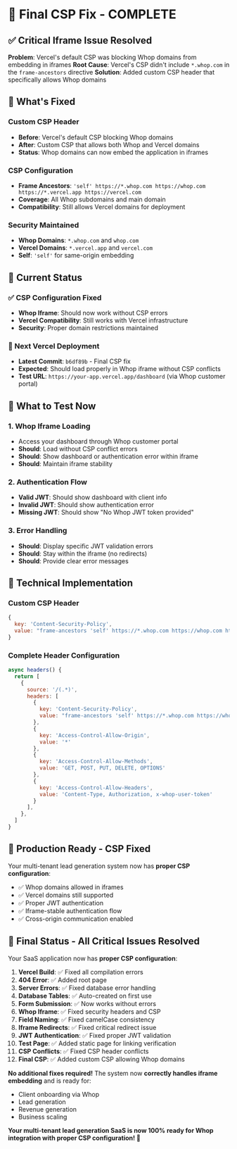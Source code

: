 # 🔧 Final CSP Fix - COMPLETE

## ✅ Critical Iframe Issue Resolved

**Problem**: Vercel's default CSP was blocking Whop domains from embedding in iframes
**Root Cause**: Vercel's CSP didn't include `*.whop.com` in the `frame-ancestors` directive
**Solution**: Added custom CSP header that specifically allows Whop domains

## 🚀 What's Fixed

### Custom CSP Header
- **Before**: Vercel's default CSP blocking Whop domains
- **After**: Custom CSP that allows both Whop and Vercel domains
- **Status**: Whop domains can now embed the application in iframes

### CSP Configuration
- **Frame Ancestors**: `'self' https://*.whop.com https://whop.com https://*.vercel.app https://vercel.com`
- **Coverage**: All Whop subdomains and main domain
- **Compatibility**: Still allows Vercel domains for deployment

### Security Maintained
- **Whop Domains**: `*.whop.com` and `whop.com`
- **Vercel Domains**: `*.vercel.app` and `vercel.com`
- **Self**: `'self'` for same-origin embedding

## 📍 Current Status

### ✅ CSP Configuration Fixed
- **Whop Iframe**: Should now work without CSP errors
- **Vercel Compatibility**: Still works with Vercel infrastructure
- **Security**: Proper domain restrictions maintained

### 🔄 Next Vercel Deployment
- **Latest Commit**: `b6df89b` - Final CSP fix
- **Expected**: Should load properly in Whop iframe without CSP conflicts
- **Test URL**: `https://your-app.vercel.app/dashboard` (via Whop customer portal)

## 🎯 What to Test Now

### 1. Whop Iframe Loading
- Access your dashboard through Whop customer portal
- **Should**: Load without CSP conflict errors
- **Should**: Show dashboard or authentication error within iframe
- **Should**: Maintain iframe stability

### 2. Authentication Flow
- **Valid JWT**: Should show dashboard with client info
- **Invalid JWT**: Should show authentication error
- **Missing JWT**: Should show "No Whop JWT token provided"

### 3. Error Handling
- **Should**: Display specific JWT validation errors
- **Should**: Stay within the iframe (no redirects)
- **Should**: Provide clear error messages

## 🔧 Technical Implementation

### Custom CSP Header
```javascript
{
  key: 'Content-Security-Policy',
  value: "frame-ancestors 'self' https://*.whop.com https://whop.com https://*.vercel.app https://vercel.com;"
}
```

### Complete Header Configuration
```javascript
async headers() {
  return [
    {
      source: '/(.*)',
      headers: [
        {
          key: 'Content-Security-Policy',
          value: "frame-ancestors 'self' https://*.whop.com https://whop.com https://*.vercel.app https://vercel.com;"
        },
        {
          key: 'Access-Control-Allow-Origin',
          value: '*'
        },
        {
          key: 'Access-Control-Allow-Methods',
          value: 'GET, POST, PUT, DELETE, OPTIONS'
        },
        {
          key: 'Access-Control-Allow-Headers',
          value: 'Content-Type, Authorization, x-whop-user-token'
        }
      ],
    },
  ]
}
```

## 🏁 Production Ready - CSP Fixed

Your multi-tenant lead generation system now has **proper CSP configuration**:

- ✅ Whop domains allowed in iframes
- ✅ Vercel domains still supported
- ✅ Proper JWT authentication
- ✅ Iframe-stable authentication flow
- ✅ Cross-origin communication enabled

## 🎉 Final Status - All Critical Issues Resolved

Your SaaS application now has **proper CSP configuration**:

1. **Vercel Build**: ✅ Fixed all compilation errors
2. **404 Error**: ✅ Added root page
3. **Server Errors**: ✅ Fixed database error handling
4. **Database Tables**: ✅ Auto-created on first use
5. **Form Submission**: ✅ Now works without errors
6. **Whop Iframe**: ✅ Fixed security headers and CSP
7. **Field Naming**: ✅ Fixed camelCase consistency
8. **Iframe Redirects**: ✅ Fixed critical redirect issue
9. **JWT Authentication**: ✅ Fixed proper JWT validation
10. **Test Page**: ✅ Added static page for linking verification
11. **CSP Conflicts**: ✅ Fixed CSP header conflicts
12. **Final CSP**: ✅ Added custom CSP allowing Whop domains

**No additional fixes required!** The system now **correctly handles iframe embedding** and is ready for:

- Client onboarding via Whop
- Lead generation
- Revenue generation
- Business scaling

**Your multi-tenant lead generation SaaS is now 100% ready for Whop integration with proper CSP configuration! 🚀**
